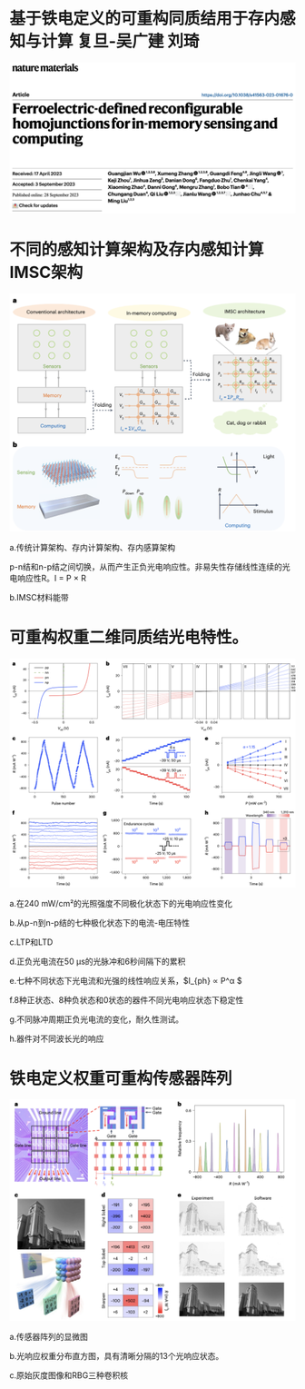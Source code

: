 # 基于铁电定义的可重构同质结用于存内感知与计算 复旦-吴广建  刘琦

![iShot_2025-04-28_21.53.48](https://raw.githubusercontent.com/1910853272/image/master/img/202504282154896.png)

# 不同的感知计算架构及存内感知计算IMSC架构

![iShot_2025-04-29_10.38.30](https://raw.githubusercontent.com/1910853272/image/master/img/202504291038673.png)

a.传统计算架构、存内计算架构、存内感算架构

p-n结和n-p结之间切换，从而产生正负光电响应性。非易失性存储线性连续的光电响应性R。I = P × R

b.IMSC材料能带

# 可重构权重二维同质结光电特性。

![iShot_2025-04-29_10.48.07](https://raw.githubusercontent.com/1910853272/image/master/img/202504291050769.png)

a.在240 mW/cm²的光照强度不同极化状态下的光电响应性变化

b.从p-n到n-p结的七种极化状态下的电流-电压特性

c.LTP和LTD

d.正负光电流在50 μs的光脉冲和6秒间隔下的累积

e.七种不同状态下光电流和光强的线性响应关系，$I_{ph} ∝ P^α $

f.8种正状态、8种负状态和0状态的器件不同光电响应状态下稳定性

g.不同脉冲周期正负光电流的变化，耐久性测试。

h.器件对不同波长光的响应

# 铁电定义权重可重构传感器阵列

![iShot_2025-04-29_11.18.29](https://raw.githubusercontent.com/1910853272/image/master/img/202504291120723.png)

a.传感器阵列的显微图

b.光响应权重分布直方图，具有清晰分隔的13个光响应状态。

c.原始灰度图像和RBG三种卷积核


